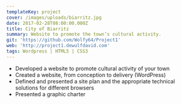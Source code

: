 ```yaml
---
templateKey: project
cover: /images/uploads/biarritz.jpg
date: 2017-02-28T08:00:00.000Z
title: City of Biarritz
summary: Website to promote the town’s cultural activity.
git: 'https://github.com/Wolfy64/Project1'
web: 'http://project1.dewulfdavid.com'
tags: Wordpress | HTML5 | CSS3
---
```


- Developed a website to promote cultural activity of your town
- Created a website, from conception to delivery (WordPress)
- Defined and presented a site plan and the appropriate technical solutions for different browsers
- Presented a graphic charter

